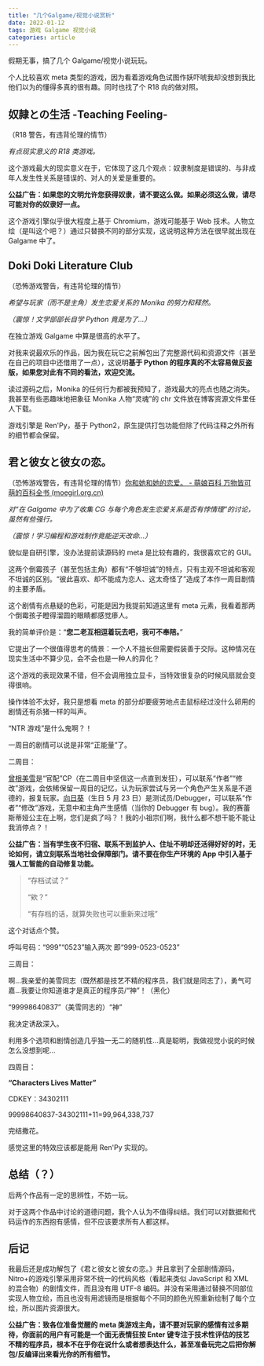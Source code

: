 ```yaml
---
title: "几个Galgame/视觉小说赏析"
date: 2022-01-12
tags: 游戏 Galgame 视觉小说
categories: article
---
```


假期无事，搞了几个 Galgame/视觉小说玩玩。

个人比较喜欢 meta 类型的游戏，因为看着游戏角色试图作妖吓唬我却没想到我比他们以为的懂得多真的很有趣。同时也找了个 R18 向的做对照。

## 奴隷との生活 -Teaching Feeling-

（R18 警告，有违背伦理的情节）

_有点现实意义的 R18 类游戏。_

这个游戏最大的现实意义在于，它体现了这几个观点：奴隶制度是错误的、与非成年人发生性关系是错误的、对人的关爱是重要的。

**公益广告：如果您的文明允许您获得奴隶，请不要这么做。如果必须这么做，请尽可能对你的奴隶好一点。**

这个游戏引擎似乎很大程度上基于 Chromium，游戏可能基于 Web 技术。人物立绘（是叫这个吧？）通过只替换不同的部分实现，这说明这种方法在很早就出现在 Galgame 中了。

## Doki Doki Literature Club

（恐怖游戏警告，有违背伦理的情节）

_希望与玩家（而不是主角）发生恋爱关系的 Monika 的努力和释然。_

_（震惊！文学部部长自学 Python 竟是为了...）_

在独立游戏 Galgame 中算是很高的水平了。

对我来说最欢乐的作品，因为我在玩它之前解包出了完整源代码和资源文件（甚至在自己的项目中还借用了一点），这说明**基于 Python 的程序真的不太容易做反盗版，如果您对此有不同的看法，欢迎交流。**

读过源码之后，Monika 的任何行为都被我预知了，游戏最大的亮点也随之消失。我甚至有些恶趣味地把象征 Monika 人物“灵魂”的 chr 文件放在博客资源文件里任人下载。

游戏引擎是 Ren'Py，基于 Python2，原生提供打包功能但除了代码注释之外所有的细节都会保留。

## 君と彼女と彼女の恋。

（恐怖游戏警告，有违背伦理的情节）[你和她和她的恋爱。 - 萌娘百科 万物皆可萌的百科全书 (moegirl.org.cn)](https://zh.moegirl.org.cn/%E4%BD%A0%E5%92%8C%E5%A5%B9%E5%92%8C%E5%A5%B9%E7%9A%84%E6%81%8B%E7%88%B1)

_对“在 Galgame 中为了收集 CG 与每个角色发生恋爱关系是否有悖情理”的讨论，虽然有些强行。_

_（震惊！学习编程和游戏制作竟能逆天改命...）_

貌似是自研引擎，没办法提前读源码的 meta 是比较有趣的，我很喜欢它的 GUI。

这两个倒霉孩子（甚至包括主角）都有“不够坦诚”的特点，只有主观不坦诚和客观不坦诚的区别。“彼此喜欢、却不能成为恋人、这太奇怪了”造成了本作一周目剧情的主要矛盾。

这个剧情有点悬疑的色彩，可能是因为我提前知道这里有 meta 元素，我看着那两个倒霉孩子瞪得溜圆的眼睛都感觉瘆人。

我的简单评价是：“**您二老互相逗着玩去吧，我可不奉陪。**”

它提出了一个很值得思考的情景：一个人不擅长但需要假装善于交际。这种情况在现实生活中不算少见，会不会也是一种人的异化？

这个游戏的表现效果不错，但不会调用独立显卡，当特效很复杂的时候风扇就会变得很响。

操作体验不太好，我只是想看 meta 的部分却要疲劳地点击鼠标经过没什么卵用的剧情还有杀猪一样的叫声。

“NTR 游戏”是什么鬼啊？！

一周目的剧情可以说是非常“正能量”了。

二周目：

[曾根美雪](https://zh.moegirl.org.cn/%E6%9B%BE%E6%A0%B9%E7%BE%8E%E9%9B%AA)是“官配”CP（在二周目中坚信这一点直到发狂），可以联系“作者”“修改”游戏，会依稀保留一周目的记忆，认为玩家尝试与另一个角色产生关系是不道德的，报复玩家。[向日葵](<https://zh.moegirl.org.cn/%E5%90%91%E6%97%A5%E8%91%B5(%E4%BD%A0%E5%92%8C%E5%A5%B9%E5%92%8C%E5%A5%B9%E7%9A%84%E6%81%8B%E7%88%B1)>)（生日 5 月 23 日）是测试员/Debugger，可以联系“作者”“修改”游戏，无意中和主角产生感情（当你的 Debugger 有 bug）。我的赛蕾斯蒂娅公主在上啊，您们是疯了吗？！我的小祖宗们啊，我什么都不想干能不能让我消停点？！

**公益广告：当有学生夜不归宿、联系不到监护人、住址不明却还活得好好的时，无论如何，请立刻联系当地社会保障部门。请不要在你生产环境的 App 中引入基于强人工智能的自动修复功能。**

> “存档试试？”
>
> “欸？”
>
> “有存档的话，就算失败也可以重新来过哦”

这个对话点个赞。

呼叫号码：“999”“0523”输入两次 即“999-0523-0523”

三周目：

啊...我亲爱的美雪同志（既然都是技艺不精的程序员，我们就是同志了），勇气可嘉...我要让你知道谁才是真正的程序员/“神”！（黑化）

“99998640837”（美雪同志的）“神”

我决定诱敌深入。

利用多个选项和剧情创造几乎独一无二的随机性...真是聪明，我做视觉小说的时候怎么没想到呢...

四周目：

**“Characters Lives Matter”**

CDKEY：34302111

99998640837-34302111+11=99,964,338,737

完结撒花。

感觉这里的特效应该都是能用 Ren'Py 实现的。

## 总结（？）

后两个作品有一定的思辨性，不妨一玩。

对于这两个作品中讨论的道德问题，我个人认为不值得纠结。我们可以对数据和代码运作的东西抱有感情，但不应该要求所有人都这样。

## 后记

我最后还是成功解包了《君と彼女と彼女の恋。》并且拿到了全部剧情源码，Nitro+的游戏引擎采用非常不统一的代码风格（看起来类似 JavaScript 和 XML 的混合物）的剧情文件，而且没有用 UTF-8 编码。并没有采用通过替换不同部位实现人物立绘，而且也没有用滤镜而是根据每个不同的颜色光照重新绘制了每个立绘，所以图片资源很大。

**公益广告：致各位准备觉醒的 meta 类游戏主角，请不要对玩家的感情有过多期待，你面前的用户有可能是一个面无表情狂按 Enter 键专注于技术性评估的技艺不精的程序员，根本不在乎你在说什么或者想表达什么，甚至准备玩完之后把你解包/反编译出来看光你的所有细节。**
